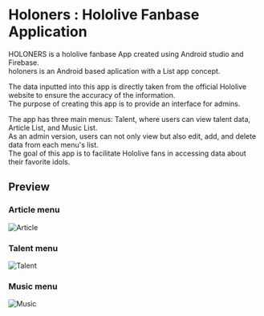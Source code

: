 # Holoners : Hololive Fanbase Application
HOLONERS is a hololive fanbase App created using Android studio and Firebase.   
holoners is an Android based aplication with a List app concept.  

 The data inputted into this app is directly taken from the official Hololive website to ensure the accuracy of the information.  
 The purpose of creating this app is to provide an interface for admins.  
 
 The app has three main menus: Talent, where users can view talent data, Article List, and Music List.  
 As an admin version, users can not only view but also edit, add, and delete data from each menu's list.  
 The goal of this app is to facilitate Hololive fans in accessing data about their favorite idols.

 ## Preview
 ### Article menu
 ![Article](https://lh3.googleusercontent.com/pw/ABLVV86tW-dpmj1OMtiR_DvQDu6u7jLVz4VEUadoWaIltcQ30x7RY4PDXuQOrEewhAb32g16Vh_jG7YkD-eTtmD-EEWORN5zJ_99oVUPejKjnQywjRZvNdvmB3rBKt2LOKtcKa155aTb2XtITeTNsZkiP0pQ=w463-h695-s-no?authuser=0)

 ### Talent menu
 ![Talent](https://lh3.googleusercontent.com/pw/ABLVV84Z2fIUGEgYV0ovRpOtE8JbVXzWAKOyXQ1uHFziZD6UeYBiSBlBrpZaurOSjBcPUk7k085ij5OWJIBVYZ5P29egNk19iooaIGFMVD5_hq252deY4MyHTyBZmqL-JtbNx8t2C1TEdPOUzh08PHFXBvtw=w463-h695-s-no?authuser=0)

 ### Music menu
![Music](https://lh3.googleusercontent.com/pw/ABLVV85MFYHL3z8x9yk2wzQcnLK0DMstZ4-z5u5Q-p3J_mvIMexM-nElgRend6rM5id1vGA4mX8XgykriQAHrEuCVfT9HM5iFquoWSWOQZssbcF_cWsNYeUnme2Y3l-6bvA_7mfDfWINLc0whzwIi-ATOS5B=w463-h695-s-no?authuser=0)
